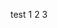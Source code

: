 
test 1 2 3

<div class="image-compare">
	<img src="../ImgHosting1/lightshaft_before.jpg" alt="" />
	<img src="../ImgHosting1/lightshaft_after.jpg" alt="" />
</div>